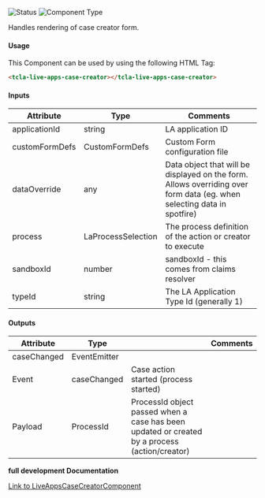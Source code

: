 
![Status][auto] ![Component Type][minor] <!--Component Meta {"created_by":"Auto", "reviewed_by":"Auto", "last_modified_by":"Auto", "comment":"creator executor"} Component Meta -->


<p>Handles rendering of case creator form.</p>



#### Usage


This Component can be used by using the following HTML Tag:

```html
<tcla-live-apps-case-creator></tcla-live-apps-case-creator>
```

#### Inputs

Attribute | Type | Comments
--- | --- | ---
applicationId | string | LA application ID
customFormDefs | CustomFormDefs | Custom Form configuration file
dataOverride | any | Data object that will be displayed on the form. Allows overriding over form data (eg. when selecting data in spotfire)
process | LaProcessSelection | The process definition of the action or creator to execute
sandboxId | number | sandboxId - this comes from claims resolver
typeId | string | The LA Application Type Id (generally 1)

#### Outputs

Attribute | Type |   | Comments
--- | --- | --- | ---
caseChanged | EventEmitter<ProcessId> |   |  
  | Event |  caseChanged  |  Case action started (process started)
  | Payload |  ProcessId  |  ProcessId object passed when a case has been updated or created by a process (action/creator)


<b>full development Documentation</b>

[Link to LiveAppsCaseCreatorComponent](https://tibcosoftware.github.io/TCSTK-Angular/libdocs/tc-liveapps-lib/components/LiveAppsCaseCreatorComponent.html)


[auto]: https://img.shields.io/badge/Status-auto%20generated-lightgrey.svg?style=flat "auto generated"

[manually]: https://img.shields.io/badge/Status-manually%20created-yellow.svg?style=flat "manually created"

[draft]: https://img.shields.io/badge/Status-draft-red.svg?style=flat "draft"

[review]: https://img.shields.io/badge/Status-need%20review-yellowgreen.svg?style=flat "need review"

[review done]: https://img.shields.io/badge/Status-review%20done-green.svg?style=flat "review done"

[finalized]: https://img.shields.io/badge/Status-finalized-brightgreen.svg?style=flat "finalized"

[top]: https://img.shields.io/badge/Component%20Type-Top-blue.svg?style=flat "top Component"

[major]: https://img.shields.io/badge/Component%20Type-major%20Component-blue.svg?style=flat "major Component"

[minor]: https://img.shields.io/badge/Component%20Type-minor%20Component-blue.svg?style=flat "minor Component"


